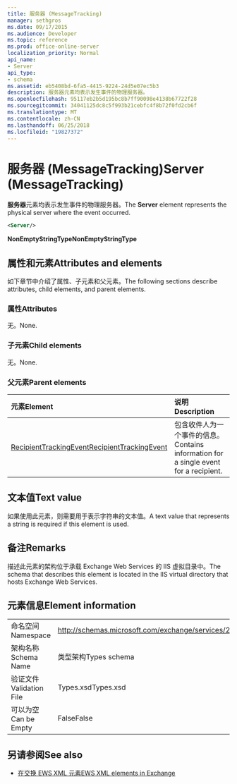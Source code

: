 ```yaml
---
title: 服务器 (MessageTracking)
manager: sethgros
ms.date: 09/17/2015
ms.audience: Developer
ms.topic: reference
ms.prod: office-online-server
localization_priority: Normal
api_name:
- Server
api_type:
- schema
ms.assetid: eb5408bd-6fa5-4415-9224-24d5e07ec5b3
description: 服务器元素均表示发生事件的物理服务器。
ms.openlocfilehash: 95117eb2b5d195bc8b7ff90098e4138b67722f28
ms.sourcegitcommit: 34041125dc8c5f993b21cebfc4f8b72f0fd2cb6f
ms.translationtype: MT
ms.contentlocale: zh-CN
ms.lasthandoff: 06/25/2018
ms.locfileid: "19827372"
---
```

# <a name="server-messagetracking"></a><span data-ttu-id="5ea85-103">服务器 (MessageTracking)</span><span class="sxs-lookup"><span data-stu-id="5ea85-103">Server (MessageTracking)</span></span>

<span data-ttu-id="5ea85-104">**服务器**元素均表示发生事件的物理服务器。</span><span class="sxs-lookup"><span data-stu-id="5ea85-104">The **Server** element represents the physical server where the event occurred.</span></span> 
  
```XML
<Server/>
```

 <span data-ttu-id="5ea85-105">**NonEmptyStringType**</span><span class="sxs-lookup"><span data-stu-id="5ea85-105">**NonEmptyStringType**</span></span>
## <a name="attributes-and-elements"></a><span data-ttu-id="5ea85-106">属性和元素</span><span class="sxs-lookup"><span data-stu-id="5ea85-106">Attributes and elements</span></span>

<span data-ttu-id="5ea85-107">如下章节中介绍了属性、子元素和父元素。</span><span class="sxs-lookup"><span data-stu-id="5ea85-107">The following sections describe attributes, child elements, and parent elements.</span></span>
  
### <a name="attributes"></a><span data-ttu-id="5ea85-108">属性</span><span class="sxs-lookup"><span data-stu-id="5ea85-108">Attributes</span></span>

<span data-ttu-id="5ea85-109">无。</span><span class="sxs-lookup"><span data-stu-id="5ea85-109">None.</span></span>
  
### <a name="child-elements"></a><span data-ttu-id="5ea85-110">子元素</span><span class="sxs-lookup"><span data-stu-id="5ea85-110">Child elements</span></span>

<span data-ttu-id="5ea85-111">无。</span><span class="sxs-lookup"><span data-stu-id="5ea85-111">None.</span></span>
  
### <a name="parent-elements"></a><span data-ttu-id="5ea85-112">父元素</span><span class="sxs-lookup"><span data-stu-id="5ea85-112">Parent elements</span></span>

|<span data-ttu-id="5ea85-113">**元素**</span><span class="sxs-lookup"><span data-stu-id="5ea85-113">**Element**</span></span>|<span data-ttu-id="5ea85-114">**说明**</span><span class="sxs-lookup"><span data-stu-id="5ea85-114">**Description**</span></span>|
|:-----|:-----|
|[<span data-ttu-id="5ea85-115">RecipientTrackingEvent</span><span class="sxs-lookup"><span data-stu-id="5ea85-115">RecipientTrackingEvent</span></span>](recipienttrackingevent.md) <br/> |<span data-ttu-id="5ea85-116">包含收件人为一个事件的信息。</span><span class="sxs-lookup"><span data-stu-id="5ea85-116">Contains information for a single event for a recipient.</span></span>  <br/> |
   
## <a name="text-value"></a><span data-ttu-id="5ea85-117">文本值</span><span class="sxs-lookup"><span data-stu-id="5ea85-117">Text value</span></span>

<span data-ttu-id="5ea85-118">如果使用此元素，则需要用于表示字符串的文本值。</span><span class="sxs-lookup"><span data-stu-id="5ea85-118">A text value that represents a string is required if this element is used.</span></span>
  
## <a name="remarks"></a><span data-ttu-id="5ea85-119">备注</span><span class="sxs-lookup"><span data-stu-id="5ea85-119">Remarks</span></span>

<span data-ttu-id="5ea85-120">描述此元素的架构位于承载 Exchange Web Services 的 IIS 虚拟目录中。</span><span class="sxs-lookup"><span data-stu-id="5ea85-120">The schema that describes this element is located in the IIS virtual directory that hosts Exchange Web Services.</span></span>
  
## <a name="element-information"></a><span data-ttu-id="5ea85-121">元素信息</span><span class="sxs-lookup"><span data-stu-id="5ea85-121">Element information</span></span>

|||
|:-----|:-----|
|<span data-ttu-id="5ea85-122">命名空间</span><span class="sxs-lookup"><span data-stu-id="5ea85-122">Namespace</span></span>  <br/> |http://schemas.microsoft.com/exchange/services/2006/types  <br/> |
|<span data-ttu-id="5ea85-123">架构名称</span><span class="sxs-lookup"><span data-stu-id="5ea85-123">Schema Name</span></span>  <br/> |<span data-ttu-id="5ea85-124">类型架构</span><span class="sxs-lookup"><span data-stu-id="5ea85-124">Types schema</span></span>  <br/> |
|<span data-ttu-id="5ea85-125">验证文件</span><span class="sxs-lookup"><span data-stu-id="5ea85-125">Validation File</span></span>  <br/> |<span data-ttu-id="5ea85-126">Types.xsd</span><span class="sxs-lookup"><span data-stu-id="5ea85-126">Types.xsd</span></span>  <br/> |
|<span data-ttu-id="5ea85-127">可以为空</span><span class="sxs-lookup"><span data-stu-id="5ea85-127">Can be Empty</span></span>  <br/> |<span data-ttu-id="5ea85-128">False</span><span class="sxs-lookup"><span data-stu-id="5ea85-128">False</span></span>  <br/> |
   
## <a name="see-also"></a><span data-ttu-id="5ea85-129">另请参阅</span><span class="sxs-lookup"><span data-stu-id="5ea85-129">See also</span></span>



- [<span data-ttu-id="5ea85-130">在交换 EWS XML 元素</span><span class="sxs-lookup"><span data-stu-id="5ea85-130">EWS XML elements in Exchange</span></span>](ews-xml-elements-in-exchange.md)

